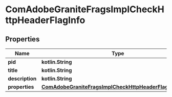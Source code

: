 
# ComAdobeGraniteFragsImplCheckHttpHeaderFlagInfo

## Properties
Name | Type | Description | Notes
------------ | ------------- | ------------- | -------------
**pid** | **kotlin.String** |  |  [optional]
**title** | **kotlin.String** |  |  [optional]
**description** | **kotlin.String** |  |  [optional]
**properties** | [**ComAdobeGraniteFragsImplCheckHttpHeaderFlagProperties**](ComAdobeGraniteFragsImplCheckHttpHeaderFlagProperties.md) |  |  [optional]



